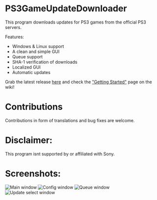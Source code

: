 # PS3GameUpdateDownloader
This program downloads updates for PS3 games from the official PS3 servers.

Features:
- Windows & Linux support
- A clean and simple GUI
- Queue support
- SHA-1 verification of downloads
- Localized GUI
- Automatic updates

Grab the latest release [here](https://github.com/shinrax2/PS3GameUpdateDownloader/releases/tag/v006) and check the ["Getting Started"](https://github.com/shinrax2/PS3GameUpdateDownloader/wiki/Getting-Started) page on the wiki!

# Contributions
Contributions in form of translations and bug fixes are welcome.

# Disclaimer:
This program isnt supported by or affiliated with Sony.

# Screenshots:
![Main window](https://github.com/shinrax2/PS3GameUpdateDownloader/raw/master/screenshots/main.PNG)
![Config window](https://github.com/shinrax2/PS3GameUpdateDownloader/raw/master/screenshots/config.PNG)
![Queue window](https://github.com/shinrax2/PS3GameUpdateDownloader/raw/master/screenshots/queue.PNG)
![Update select window](https://github.com/shinrax2/PS3GameUpdateDownloader/raw/master/screenshots/select.PNG)
